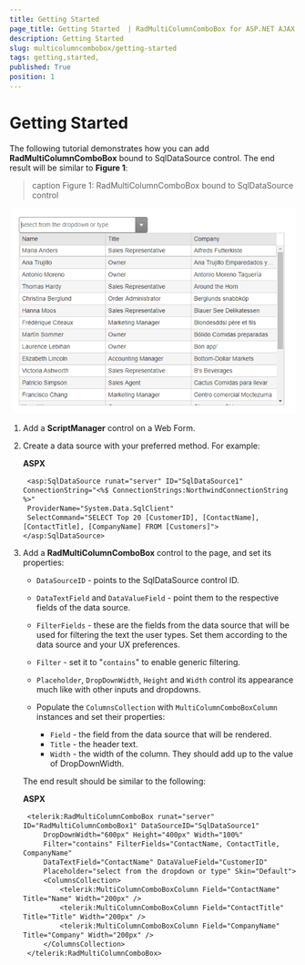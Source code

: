 ```yaml
---
title: Getting Started 
page_title: Getting Started  | RadMultiColumnComboBox for ASP.NET AJAX Documentation
description: Getting Started 
slug: multicolumncombobox/getting-started
tags: getting,started,
published: True
position: 1
---
```


# Getting Started 


The following tutorial demonstrates how you can add **RadMultiColumnComboBox** bound to SqlDataSource control. The end result will be similar to **Figure 1**:

>caption Figure 1: RadMultiColumnComboBox bound to SqlDataSource control

![multicolumncombobox-getting-started](images/multicolumncombobox-getting-started.png)

1. Add a **ScriptManager** control on a Web Form.

1. Create a data source with your preferred method. For example:

    **ASPX**
    
        <asp:SqlDataSource runat="server" ID="SqlDataSource1" ConnectionString="<%$ ConnectionStrings:NorthwindConnectionString %>"
        ProviderName="System.Data.SqlClient"
        SelectCommand="SELECT Top 20 [CustomerID], [ContactName], [ContactTitle], [CompanyName] FROM [Customers]"></asp:SqlDataSource>

1. Add a **RadMultiColumnComboBox** control to the page, and set its properties:

    * `DataSourceID` - points to the SqlDataSource control ID.
    * `DataTextField` and `DataValueField` - point them to the respective fields of the data source.
    * `FilterFields` - these are the fields from the data source that will be used for filtering the text the user types. Set them according to the data source and your UX preferences.
    * `Filter` - set it to "`contains`" to enable generic filtering.
    * `Placeholder`, `DropDownWidth`, `Height` and `Width` control its appearance much like with other inputs and dropdowns.
    * Populate the `ColumnsCollection` with `MultiColumnComboBoxColumn` instances and set their properties:
    
        * `Field` - the field from the data source that will be rendered.
        * `Title` - the header text.
        * `Width` - the width of the column. They should add up to the value of DropDownWidth.
        
    The end result should be similar to the following:

    **ASPX**
    
        <telerik:RadMultiColumnComboBox runat="server" ID="RadMultiColumnComboBox1" DataSourceID="SqlDataSource1"
            DropDownWidth="600px" Height="400px" Width="100%"
            Filter="contains" FilterFields="ContactName, ContactTitle, CompanyName"
            DataTextField="ContactName" DataValueField="CustomerID"
            Placeholder="select from the dropdown or type" Skin="Default">
            <ColumnsCollection>
                <telerik:MultiColumnComboBoxColumn Field="ContactName" Title="Name" Width="200px" />
                <telerik:MultiColumnComboBoxColumn Field="ContactTitle" Title="Title" Width="200px" />
                <telerik:MultiColumnComboBoxColumn Field="CompanyName" Title="Company" Width="200px" />
            </ColumnsCollection>
        </telerik:RadMultiColumnComboBox>

